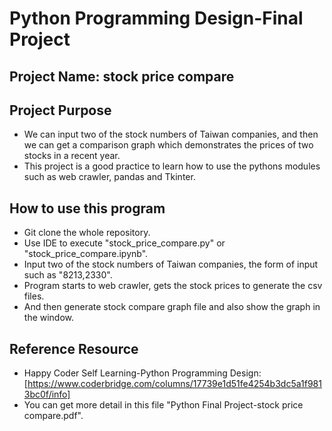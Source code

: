 # Python Programming Design-Final Project  

## Project Name: stock price compare

## Project Purpose
- We can input two of the stock numbers of Taiwan companies, and then we can get a comparison graph which demonstrates the prices of two stocks in a recent year.
- This project is a good practice to learn how to use the pythons modules such as web crawler, pandas and Tkinter.

## How to use this program
- Git clone the whole repository.
- Use IDE to execute "stock_price_compare.py" or "stock_price_compare.ipynb".
- Input two of the stock numbers of Taiwan companies, the form of input such as "8213,2330".
- Program starts to web crawler, gets the stock prices to generate the csv files.
- And then generate stock compare graph file and also show the graph in the window.

## Reference Resource

- Happy Coder Self Learning-Python Programming Design: [https://www.coderbridge.com/columns/17739e1d51fe4254b3dc5a1f9813bc0f/info]
- You can get more detail in this file "Python Final Project-stock price compare.pdf".
